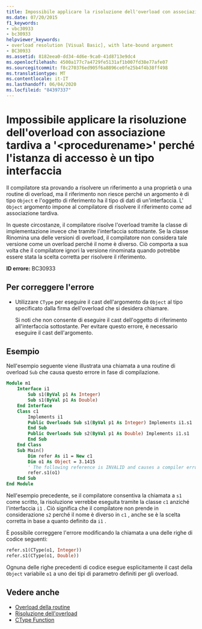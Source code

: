 ```yaml
---
title: Impossibile applicare la risoluzione dell'overload con associazione tardiva a '<procedurename>' perché l'istanza di accesso è un tipo interfaccia
ms.date: 07/20/2015
f1_keywords:
- vbc30933
- bc30933
helpviewer_keywords:
- overload resolution [Visual Basic], with late-bound argument
- BC30933
ms.assetid: 8182eea0-dd34-4d6e-9ca0-41d8713e9dc4
ms.openlocfilehash: 4500a177c7a4729fe5131af1b007fd38e77afe07
ms.sourcegitcommit: f8c270376ed905f6a8896ce0fe25b4f4b38ff498
ms.translationtype: MT
ms.contentlocale: it-IT
ms.lasthandoff: 06/04/2020
ms.locfileid: "84397337"
---
```

# <a name="latebound-overload-resolution-cannot-be-applied-to-procedurename-because-the-accessing-instance-is-an-interface-type"></a>Impossibile applicare la risoluzione dell'overload con associazione tardiva a '\<procedurename>' perché l'istanza di accesso è un tipo interfaccia

Il compilatore sta provando a risolvere un riferimento a una proprietà o una routine di overload, ma il riferimento non riesce perché un argomento è di tipo `Object` e l'oggetto di riferimento ha il tipo di dati di un'interfaccia. L' `Object` argomento impone al compilatore di risolvere il riferimento come ad associazione tardiva.

In queste circostanze, il compilatore risolve l'overload tramite la classe di implementazione invece che tramite l'interfaccia sottostante. Se la classe Rinomina una delle versioni di overload, il compilatore non considera tale versione come un overload perché il nome è diverso. Ciò comporta a sua volta che il compilatore ignori la versione rinominata quando potrebbe essere stata la scelta corretta per risolvere il riferimento.

**ID errore:** BC30933

## <a name="to-correct-this-error"></a>Per correggere l'errore

- Utilizzare `CType` per eseguire il cast dell'argomento da `Object` al tipo specificato dalla firma dell'overload che si desidera chiamare.

  Si noti che non consente di eseguire il cast dell'oggetto di riferimento all'interfaccia sottostante. Per evitare questo errore, è necessario eseguire il cast dell'argomento.

## <a name="example"></a>Esempio

Nell'esempio seguente viene illustrata una chiamata a una routine di overload `Sub` che causa questo errore in fase di compilazione.

```vb
Module m1
    Interface i1
        Sub s1(ByVal p1 As Integer)
        Sub s1(ByVal p1 As Double)
    End Interface
    Class c1
        Implements i1
        Public Overloads Sub s1(ByVal p1 As Integer) Implements i1.s1
        End Sub
        Public Overloads Sub s2(ByVal p1 As Double) Implements i1.s1
        End Sub
    End Class
    Sub Main()
        Dim refer As i1 = New c1
        Dim o1 As Object = 3.1415
        ' The following reference is INVALID and causes a compiler error.
        refer.s1(o1)
    End Sub
End Module
```

Nell'esempio precedente, se il compilatore consentiva la chiamata a `s1` come scritto, la risoluzione verrebbe eseguita tramite la classe `c1` anziché l'interfaccia `i1` . Ciò significa che il compilatore non prende in considerazione `s2` perché il nome è diverso in `c1` , anche se è la scelta corretta in base a quanto definito da `i1` .

È possibile correggere l'errore modificando la chiamata a una delle righe di codice seguenti:

```vb
refer.s1(CType(o1, Integer))
refer.s1(CType(o1, Double))
```

Ognuna delle righe precedenti di codice esegue esplicitamente il cast della `Object` variabile `o1` a uno dei tipi di parametro definiti per gli overload.

## <a name="see-also"></a>Vedere anche

- [Overload della routine](../../programming-guide/language-features/procedures/procedure-overloading.md)
- [Risoluzione dell'overload](../../programming-guide/language-features/procedures/overload-resolution.md)
- [CType Function](../functions/ctype-function.md)
